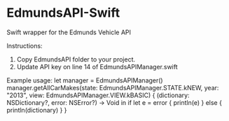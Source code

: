 # EdmundsAPI-Swift
Swift wrapper for the Edmunds Vehicle API

Instructions:
1. Copy EdmundsAPI folder to your project.
2. Update API key on line 14 of EdmundsAPIManager.swift

Example usage:
let manager = EdmundsAPIManager()
manager.getAllCarMakes(state: EdmundsAPIManager.STATE.kNEW, year: "2013", view: EdmundsAPIManager.VIEW.kBASIC) { (dictionary: NSDictionary?, error: NSError?) -> Void in
        if let e = error { println(e) }
        else { println(dictionary) }
    }